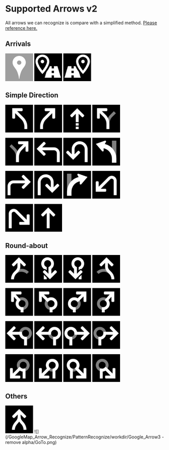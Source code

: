 # Supported Arrows v2
All arrows we can recognize is compare with a simplified method. [Please reference here.](https://github.com/skyforcetw/Garminuino/issues/13#issuecomment-464131785)

## Arrivals
<img width="88" src="/GoogleMap_Arrow_Recognize/PatternRecognize/workdir/Google_Arrow3 - remove alpha/Arrivals.png"> <img width="88" src="/GoogleMap_Arrow_Recognize/PatternRecognize/workdir/Google_Arrow3 - remove alpha/ArrivalsLeft.png"> <img width="88" src="/GoogleMap_Arrow_Recognize/PatternRecognize/workdir/Google_Arrow3 - remove alpha/ArrivalsRight.png">

## Simple Direction
<img width="88" src="/GoogleMap_Arrow_Recognize/PatternRecognize/workdir/Google_Arrow3 - remove alpha/EasyLeft.png"> <img width="88" src="/GoogleMap_Arrow_Recognize/PatternRecognize/workdir/Google_Arrow3 - remove alpha/EasyRight.png"> <img width="88" src="/GoogleMap_Arrow_Recognize/PatternRecognize/workdir/Google_Arrow3 - remove alpha/GoTo.png"> <img width="88" src="/GoogleMap_Arrow_Recognize/PatternRecognize/workdir/Google_Arrow3 - remove alpha/KeepLeft.png">

<img width="88" src="/GoogleMap_Arrow_Recognize/PatternRecognize/workdir/Google_Arrow3 - remove alpha/KeepRight.png"> <img width="88" src="/GoogleMap_Arrow_Recognize/PatternRecognize/workdir/Google_Arrow3 - remove alpha/Left.png"> <img width="88" src="/GoogleMap_Arrow_Recognize/PatternRecognize/workdir/Google_Arrow3 - remove alpha/LeftDown.png"> <img width="88" src="/GoogleMap_Arrow_Recognize/PatternRecognize/workdir/Google_Arrow3 - remove alpha/LeftToLeave.png">

<img width="88" src="/GoogleMap_Arrow_Recognize/PatternRecognize/workdir/Google_Arrow3 - remove alpha/Right.png"> <img width="88" src="/GoogleMap_Arrow_Recognize/PatternRecognize/workdir/Google_Arrow3 - remove alpha/RightDown.png"> <img width="88" src="/GoogleMap_Arrow_Recognize/PatternRecognize/workdir/Google_Arrow3 - remove alpha/RightToLeave.png"> <img width="88" src="/GoogleMap_Arrow_Recognize/PatternRecognize/workdir/Google_Arrow3 - remove alpha/SharpLeft.png">

<img width="88" src="/GoogleMap_Arrow_Recognize/PatternRecognize/workdir/Google_Arrow3 - remove alpha/SharpRight.png"> <img width="88" src="/GoogleMap_Arrow_Recognize/PatternRecognize/workdir/Google_Arrow3 - remove alpha/Straight.png">


## Round-about
<img width="88" src="/GoogleMap_Arrow_Recognize/PatternRecognize/workdir/Google_Arrow3 - remove alpha/LeaveRoundabout.png"> <img width="88" src="/GoogleMap_Arrow_Recognize/PatternRecognize/workdir/Google_Arrow3 - remove alpha/LeaveRoundaboutAsUturn.png"> <img width="88" src="/GoogleMap_Arrow_Recognize/PatternRecognize/workdir/Google_Arrow3 - remove alpha/LeaveRoundaboutAsUturnCC.png"> <img width="88" src="/GoogleMap_Arrow_Recognize/PatternRecognize/workdir/Google_Arrow3 - remove alpha/LeaveRoundaboutCC.png"> 

<img width="88" src="/GoogleMap_Arrow_Recognize/PatternRecognize/workdir/Google_Arrow3 - remove alpha/LeaveRoundaboutEasyLeft.png"> <img width="88" src="/GoogleMap_Arrow_Recognize/PatternRecognize/workdir/Google_Arrow3 - remove alpha/LeaveRoundaboutEasyLeftCC.png"> <img width="88" src="/GoogleMap_Arrow_Recognize/PatternRecognize/workdir/Google_Arrow3 - remove alpha/LeaveRoundaboutEasyRight.png"> <img width="88" src="/GoogleMap_Arrow_Recognize/PatternRecognize/workdir/Google_Arrow3 - remove alpha/LeaveRoundaboutEasyRightCC.png">

<img width="88" src="/GoogleMap_Arrow_Recognize/PatternRecognize/workdir/Google_Arrow3 - remove alpha/LeaveRoundaboutLeft.png"> <img width="88" src="/GoogleMap_Arrow_Recognize/PatternRecognize/workdir/Google_Arrow3 - remove alpha/LeaveRoundaboutLeftCC.png"> <img width="88" src="/GoogleMap_Arrow_Recognize/PatternRecognize/workdir/Google_Arrow3 - remove alpha/LeaveRoundaboutRight.png"> <img width="88" src="/GoogleMap_Arrow_Recognize/PatternRecognize/workdir/Google_Arrow3 - remove alpha/LeaveRoundaboutRightCC.png"> 

<img width="88" src="/GoogleMap_Arrow_Recognize/PatternRecognize/workdir/Google_Arrow3 - remove alpha/LeaveRoundaboutSharpLeft.png"> <img width="88" src="/GoogleMap_Arrow_Recognize/PatternRecognize/workdir/Google_Arrow3 - remove alpha/LeaveRoundaboutSharpLeftCC.png"> <img width="88" src="/GoogleMap_Arrow_Recognize/PatternRecognize/workdir/Google_Arrow3 - remove alpha/LeaveRoundaboutSharpRight.png"> <img width="88" src="/GoogleMap_Arrow_Recognize/PatternRecognize/workdir/Google_Arrow3 - remove alpha/LeaveRoundaboutSharpRightCC.png"> 

## Others
<img width="88" src="/GoogleMap_Arrow_Recognize/PatternRecognize/workdir/Google_Arrow3 - remove alpha/Convergence.png"> ![](/GoogleMap_Arrow_Recognize/PatternRecognize/workdir/Google_Arrow3 - remove alpha/GoTo.png)
